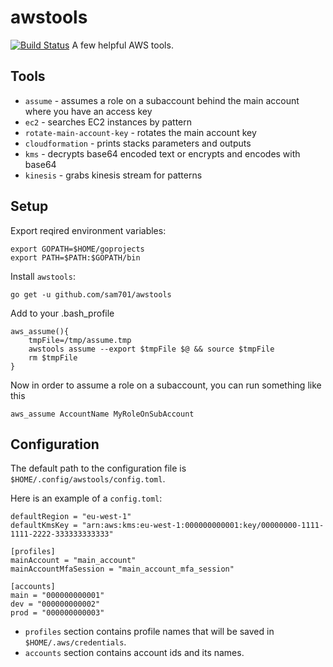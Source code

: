 # awstools
[![Build Status](https://travis-ci.org/sam701/awstools.svg?branch=master)](https://travis-ci.org/sam701/awstools) A few helpful AWS tools.

## Tools
* `assume` - assumes a role on a subaccount behind the main account where you have an access key
* `ec2` - searches EC2 instances by pattern
* `rotate-main-account-key` - rotates the main account key
* `cloudformation` - prints stacks parameters and outputs
* `kms` - decrypts base64 encoded text or encrypts and encodes with base64
* `kinesis` - grabs kinesis stream for patterns

## Setup
Export reqired environment variables:
```
export GOPATH=$HOME/goprojects
export PATH=$PATH:$GOPATH/bin
```

Install `awstools`:
```
go get -u github.com/sam701/awstools
```

Add to your .bash_profile
```
aws_assume(){
	tmpFile=/tmp/assume.tmp
	awstools assume --export $tmpFile $@ && source $tmpFile
	rm $tmpFile
}
```
Now in order to assume a role on a subaccount, you can run something like this
```
aws_assume AccountName MyRoleOnSubAccount
```


## Configuration
The default path to the configuration file is `$HOME/.config/awstools/config.toml`.

Here is an example of a `config.toml`:
```
defaultRegion = "eu-west-1"
defaultKmsKey = "arn:aws:kms:eu-west-1:000000000001:key/00000000-1111-1111-2222-333333333333"

[profiles]
mainAccount = "main_account"
mainAccountMfaSession = "main_account_mfa_session"

[accounts]
main = "000000000001"
dev = "000000000002"
prod = "000000000003"
```

* `profiles` section contains profile names that will be saved in `$HOME/.aws/credentials`.
* `accounts` section contains account ids and its names.
